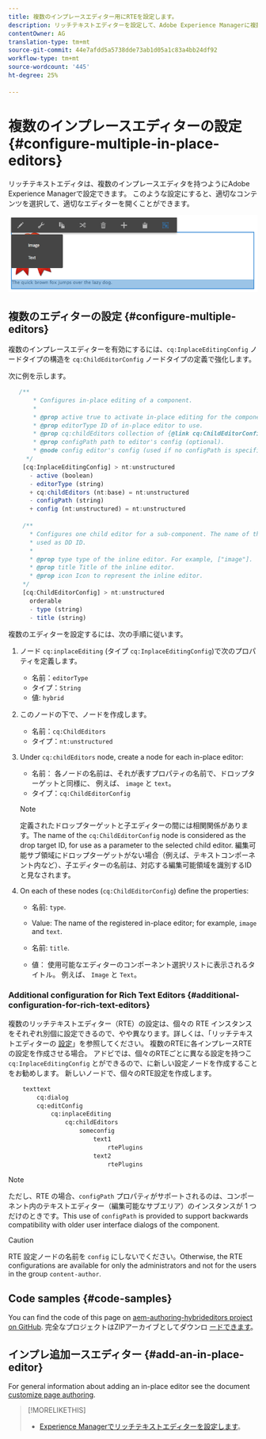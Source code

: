 ```yaml
---
title: 複数のインプレースエディター用にRTEを設定します。
description: リッチテキストエディターを設定して、Adobe Experience Managerに複数のインプレースエディターを作成します。
contentOwner: AG
translation-type: tm+mt
source-git-commit: 44e7afdd5a5738dde73ab1d05a1c83a4bb24df92
workflow-type: tm+mt
source-wordcount: '445'
ht-degree: 25%

---
```



# 複数のインプレースエディターの設定 {#configure-multiple-in-place-editors}

リッチテキストエディタは、複数のインプレースエディタを持つようにAdobe Experience Managerで設定できます。 このような設定にすると、適切なコンテンツを選択して、適切なエディターを開くことができます。

![特定のインプレイスエディタ](assets/rte-inplace-editor.png)

## 複数のエディターの設定 {#configure-multiple-editors}

複数のインプレースエディターを有効にするには、`cq:InplaceEditingConfig` ノードタイプの構造を `cq:ChildEditorConfig` ノードタイプの定義で強化します。

次に例を示します。

```js
   /**
       * Configures in-place editing of a component.
       *
       * @prop active true to activate in-place editing for the component.
       * @prop editorType ID of in-place editor to use.
       * @prop cq:childEditors collection of {@link cq:ChildEditorConfig} nodes.
       * @prop configPath path to editor's config (optional).
       * @node config editor's config (used if no configPath is specified; optional).
     */
    [cq:InplaceEditingConfig] > nt:unstructured
      - active (boolean)
      - editorType (string)
      + cq:childEditors (nt:base) = nt:unstructured
      - configPath (string)
      + config (nt:unstructured) = nt:unstructured

    /**
      * Configures one child editor for a sub-component. The name of the this node is
      * used as DD ID.
      *
      * @prop type type of the inline editor. For example, ["image"].
      * @prop title Title of the inline editor.
      * @prop icon Icon to represent the inline editor.
    */
    [cq:ChildEditorConfig] > nt:unstructured
      orderable
      - type (string)
      - title (string)
```

複数のエディターを設定するには、次の手順に従います。

1. ノード `cq:inplaceEditing` (タイプ `cq:InplaceEditingConfig`)で次のプロパティを定義します。

   * 名前：`editorType`
   * タイプ：`String`
   * 値: `hybrid`

1. このノードの下で、ノードを作成します。

   * 名前：`cq:ChildEditors`
   * タイプ：`nt:unstructured`

1. Under `cq:childEditors` node, create a node for each in-place editor:

   * 名前： 各ノードの名前は、それが表すプロパティの名前で、ドロップターゲットと同様に、 例えば、 `image` と `text`。
   * タイプ：`cq:ChildEditorConfig`

   >[!NOTE]
   >
   >定義されたドロップターゲットと子エディターの間には相関関係があります。The name of the `cq:ChildEditorConfig` node is considered as the drop target ID, for use as a parameter to the selected child editor. 編集可能サブ領域にドロップターゲットがない場合（例えば、テキストコンポーネント内など）、子エディターの名前は、対応する編集可能領域を識別するIDと見なされます。

1. On each of these nodes (`cq:ChildEditorConfig`) define the properties:

   * 名前: `type`.
   * Value: The name of the registered in-place editor; for example, `image` and `text`.

   * 名前: `title`.
   * 値： 使用可能なエディターのコンポーネント選択リストに表示されるタイトル。 例えば、 `Image` と `Text`。

### Additional configuration for Rich Text Editors {#additional-configuration-for-rich-text-editors}

複数のリッチテキストエディター（RTE）の設定は、個々の RTE インスタンスをそれぞれ別個に設定できるので、やや異なります。詳しくは、「リッチテキストエディターの [設定](/help/sites-administering/rich-text-editor.md)」を参照してください。 複数のRTEに各インプレースRTEの設定を作成させる場合。 アドビでは、個々のRTEごとに異なる設定を持つこ `cq:InplaceEditingConfig` とができるので、に新しい設定ノードを作成することをお勧めします。 新しいノードで、個々のRTE設定を作成します。

```xml
    texttext
        cq:dialog
        cq:editConfig
            cq:inplaceEditing
                cq:childEditors
                    someconfig
                        text1
                            rtePlugins
                        text2
                            rtePlugins
```

>[!NOTE]
>
>ただし、RTE の場合、`configPath` プロパティがサポートされるのは、コンポーネント内のテキストエディター（編集可能なサブエリア）のインスタンスが 1 つだけのときです。This use of `configPath` is provided to support backwards compatibility with older user interface dialogs of the component.

>[!CAUTION]
>
>RTE 設定ノードの名前を `config` にしないでください。Otherwise, the RTE configurations are available for only the administrators and not for the users in the group `content-author`.

## Code samples {#code-samples}

You can find the code of this page on [aem-authoring-hybrideditors project on GitHub](https://github.com/Adobe-Marketing-Cloud/aem-authoring-hybrideditors). 完全なプロジェクトはZIPアーカイブとしてダウンロ [ードできます](https://github.com/Adobe-Marketing-Cloud/aem-authoring-hybrideditors/archive/master.zip)。

## インプレ追加ースエディター {#add-an-in-place-editor}

For general information about adding an in-place editor see the document [customize page authoring](/help/sites-developing/customizing-page-authoring-touch.md#add-new-in-place-editor).

>[!MORELIKETHIS]
>
>* [Experience Managerでリッチテキストエディターを設定します](/help/sites-administering/rich-text-editor.md)。

